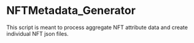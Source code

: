 # NFTMetadata_Generator
This script is meant to process aggregate NFT attribute data and create individual NFT json files.

